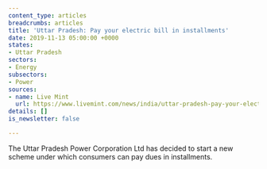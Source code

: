 ```yaml
---
content_type: articles
breadcrumbs: articles
title: 'Uttar Pradesh: Pay your electric bill in installments'
date: 2019-11-13 05:00:00 +0000
states:
- Uttar Pradesh
sectors:
- Energy
subsectors:
- Power
sources:
- name: Live Mint
  url: https://www.livemint.com/news/india/uttar-pradesh-pay-your-electric-bill-in-installments-11573121393855.html
details: []
is_newsletter: false

---
```

The Uttar Pradesh Power Corporation Ltd has decided to start a new scheme under which consumers can pay dues in installments.
